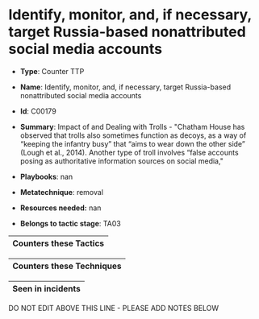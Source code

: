 # Identify, monitor, and, if necessary, target Russia-based nonattributed social media accounts 

* **Type**: Counter TTP

* **Name**: Identify, monitor, and, if necessary, target Russia-based nonattributed social media accounts 

* **Id**: C00179

* **Summary**: Impact of and Dealing with Trolls - "Chatham House has observed that trolls also sometimes function as decoys, as a way of “keeping the infantry busy” that “aims to wear down the other side” (Lough et al., 2014). Another type of troll involves “false accounts posing as authoritative information sources on social media,"

* **Playbooks**: nan

* **Metatechnique**: removal

* **Resources needed:** nan

* **Belongs to tactic stage**: TA03


| Counters these Tactics |
| ---------------------- |



| Counters these Techniques |
| ------------------------- |



| Seen in incidents |
| ----------------- |


DO NOT EDIT ABOVE THIS LINE - PLEASE ADD NOTES BELOW